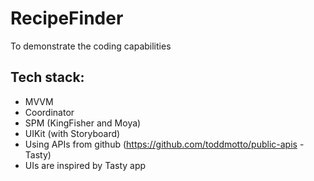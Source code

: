 # RecipeFinder

To demonstrate the coding capabilities


## Tech stack: 

- MVVM 
- Coordinator
- SPM (KingFisher and Moya)
- UIKit (with Storyboard)
- Using APIs from github (https://github.com/toddmotto/public-apis  - Tasty) 
- UIs are inspired by Tasty app
